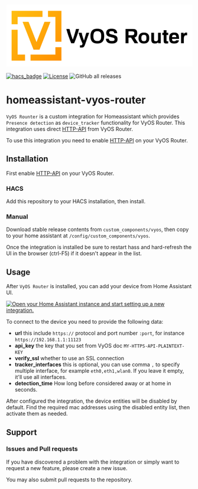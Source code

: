 ![logo](https://github.com/zen3515/homeassistant-vyos-router/blob/main/img/logo@2x.png)

[![hacs_badge](https://img.shields.io/badge/HACS-Custom-41BDF5.svg?style=for-the-badge)](https://github.com/hacs/integration)
[![License](https://img.shields.io/github/license/zen3515/homeassistant-vyos-router.svg?style=for-the-badge&color=yellow)](LICENSE)
![GitHub all releases](https://img.shields.io/github/downloads/zen3515/homeassistant-vyos-router/total?style=for-the-badge&logo=appveyor)

# homeassistant-vyos-router

`VyOS Rounter` is a custom integration for Homeassistant which provides `Presence detection` as `device_tracker` functionality for VyOS Router. This integration uses direct [HTTP-API](https://docs.vyos.io/en/latest/configuration/service/https.html) from VyOS Router.

To use this integration you need to enable [HTTP-API](https://docs.vyos.io/en/latest/configuration/service/https.html) on your VyOS Router.

## Installation

First enable [HTTP-API](https://docs.vyos.io/en/latest/configuration/service/https.html) on your VyOS Router.

### HACS

Add this repository to your HACS installation, then install.

### Manual

Download stable release contents from `custom_components/vyos`, then copy to your home assistant at `/config/custom_components/vyos`.

Once the integration is installed be sure to restart hass and hard-refresh the UI in the browser (ctrl-F5) if it doesn't appear in the list.

## Usage

After `VyOS Router` is installed, you can add your device from Home Assistant UI.

[![Open your Home Assistant instance and start setting up a new integration.](https://my.home-assistant.io/badges/config_flow_start.svg)](https://my.home-assistant.io/redirect/config_flow_start/?domain=vyos)

To connect to the device you need to provide the following data:

- **url** this include `https://` protocol and port number `:port`, for instance `https://192.168.1.1:11123`
- **api_key** the key that you set from VyOS doc `MY-HTTPS-API-PLAINTEXT-KEY`
- **verify_ssl** whether to use an SSL connection
- **tracker_interfaces** this is optional, you can use comma `,` to specify multiple interface, for example `eth0,eth1,wlan0`. If you leave it empty, it'll use all interfaces.
- **detection_time** How long before considered away or at home in seconds.

After configured the integration, the device entities will be disabled by default. Find the required mac addresses using the disabled entity list, then activate them as needed.

## Support

### Issues and Pull requests

If you have discovered a problem with the integration or simply want to request a new feature, please create a new issue.

You may also submit pull requests to the repository.
